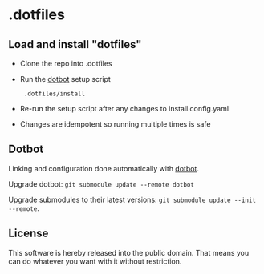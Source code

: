 .dotfiles
========

Load and install "dotfiles"
----------------------

 * Clone the repo into .dotfiles
 * Run the [dotbot] setup script

        .dotfiles/install

 * Re-run the setup script after any changes to install.config.yaml
  * Changes are idempotent so running multiple times is safe

Dotbot
------

Linking and configuration done automatically with [dotbot].

Upgrade dotbot:
`git submodule update --remote dotbot`

Upgrade submodules to their latest versions:
`git submodule update --init --remote`.


License
-------

This software is hereby released into the public domain. That means you can do
whatever you want with it without restriction.

[dotbot]: https://github.com/anishathalye/dotbot
